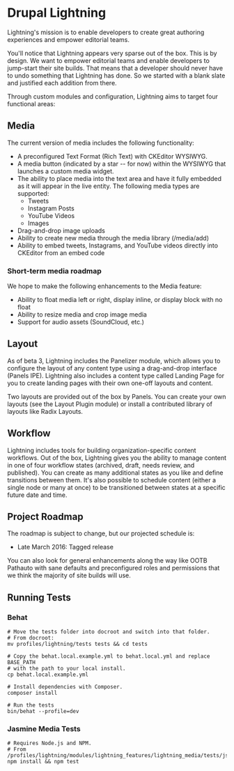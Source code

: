 # Drupal Lightning

Lightning's mission is to enable developers to create great authoring
experiences and empower editorial teams.

You'll notice that Lightning appears very sparse out of the box. This is by
design. We want to empower editorial teams and enable developers to jump-start
their site builds. That means that a developer should never have to undo
something that Lightning has done. So we started with a blank slate and
justified each addition from there.

Through custom modules and configuration, Lightning aims to target four
functional areas:

## Media

The current version of media includes the following functionality:

* A preconfigured Text Format (Rich Text) with CKEditor WYSIWYG.
* A media button (indicated by a star -- for now) within the WYSIWYG that
  launches a custom media widget.
* The ability to place media into the text area and have it fully embedded as it
  will appear in the live entity. The following media types are supported:
  * Tweets
  * Instagram Posts
  * YouTube Videos
  * Images
* Drag-and-drop image uploads
* Ability to create new media through the media library (/media/add)
* Ability to embed tweets, Instagrams, and YouTube videos directly into CKEditor
  from an embed code

### Short-term media roadmap

We hope to make the following enhancements to the Media feature:

* Ability to float media left or right, display inline, or display block with no
  float
* Ability to resize media and crop image media
* Support for audio assets (SoundCloud, etc.)

## Layout

As of beta 3, Lightning includes the Panelizer module, which allows you to
configure the layout of any content type using a drag-and-drop interface
(Panels IPE). Lightning also includes a content type called Landing Page for
you to create landing pages with their own one-off layouts and content.

Two layouts are provided out of the box by Panels. You can create your own
layouts (see the Layout Plugin module) or install a contributed library of
layouts like Radix Layouts.

## Workflow

Lightning includes tools for building organization-specific content workflows.
Out of the box, Lightning gives you the ability to manage content in one of four
workflow states (archived, draft, needs review, and published). You can create
as many additional states as you like and define transitions between them. It's
also possible to schedule content (either a single node or many at once) to be
transitioned between states at a specific future date and time.

## Project Roadmap

The roadmap is subject to change, but our projected schedule is:

* Late March 2016: Tagged release

You can also look for general enhancements along the way like OOTB Pathauto with
sane defaults and preconfigured roles and permissions that we think the majority
of site builds will use.

## Running Tests

### Behat

    # Move the tests folder into docroot and switch into that folder.
    # From docroot:
    mv profiles/lightning/tests tests && cd tests

    # Copy the behat.local.example.yml to behat.local.yml and replace BASE_PATH
    # with the path to your local install.
    cp behat.local.example.yml

    # Install dependencies with Composer.
    composer install

    # Run the tests
    bin/behat --profile=dev

### Jasmine Media Tests

    # Requires Node.js and NPM.
    # From /profiles/lightning/modules/lightning_features/lightning_media/tests/js;
    npm install && npm test

